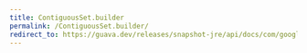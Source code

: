 ```yaml
---
title: ContiguousSet.builder
permalink: /ContiguousSet.builder/
redirect_to: https://guava.dev/releases/snapshot-jre/api/docs/com/google/common/collect/ContiguousSet.html#builder--
---
```

